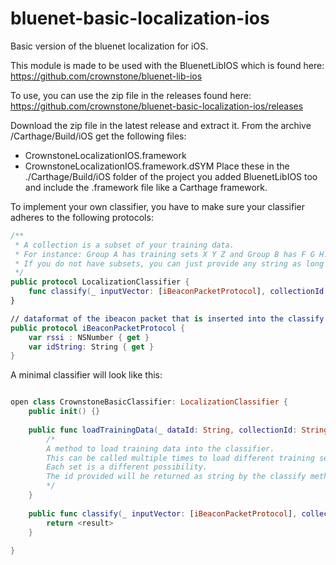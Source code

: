 # bluenet-basic-localization-ios
Basic version of the bluenet localization for iOS.

This module is made to be used with the BluenetLibIOS which is found here:
https://github.com/crownstone/bluenet-lib-ios

To use, you can use the zip file in the releases found here:
https://github.com/crownstone/bluenet-basic-localization-ios/releases

Download the zip file in the latest release and extract it. From the archive /Carthage/Build/iOS get the following files:
- CrownstoneLocalizationIOS.framework
- CrownstoneLocalizationIOS.framework.dSYM
Place these in the ./Carthage/Build/iOS folder of the project you added BluenetLibIOS too and include the .framework file like a Carthage framework.



To implement your own classifier, you have to make sure your classifier adheres to the following protocols:

```swift
/**
 * A collection is a subset of your training data.
 * For instance: Group A has training sets X Y Z and Group B has F G H. A and B are collections.
 * If you do not have subsets, you can just provide any string as long as you're consistent.
 */
public protocol LocalizationClassifier {
    func classify(_ inputVector: [iBeaconPacketProtocol], collectionId: String) -> String?
}

// dataformat of the ibeacon packet that is inserted into the classify method
public protocol iBeaconPacketProtocol {
    var rssi : NSNumber { get }
    var idString: String { get }
}
```

A minimal classifier will look like this:

```swift

open class CrownstoneBasicClassifier: LocalizationClassifier {
    public init() {}
    
    public func loadTrainingData(_ dataId: String, collectionId: String, trainingData: <someDataType>) {
        /* 
        A method to load training data into the classifier. 
        This can be called multiple times to load different training sets into the classifier.
        Each set is a different possibility.
        The id provided will be returned as string by the classify method
        */        
    }
    
    public func classify(_ inputVector: [iBeaconPacketProtocol], collectionId: String) -> String? {
        return <result>
    }
    
}
```
